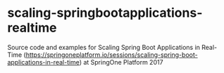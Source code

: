 # scaling-springbootapplications-realtime
Source code and examples for Scaling Spring Boot Applications in Real-Time (https://springoneplatform.io/sessions/scaling-spring-boot-applications-in-real-time) at SpringOne Platform 2017
